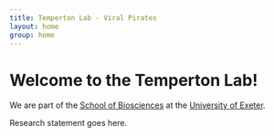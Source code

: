 ```yaml
---
title: Temperton Lab - Viral Pirates
layout: home
group: home
---
```


# Welcome to the Temperton Lab!

We are part of the [School of Biosciences](https://biosciences.exeter.ac.uk/) at the [University of Exeter](http://www.exeter.ac.uk/).

Research statement goes here.
